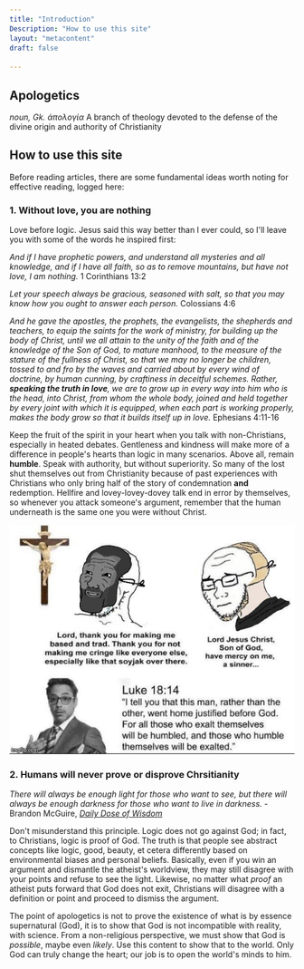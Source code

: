 ```yaml
---
title: "Introduction"
Description: "How to use this site"
layout: "metacontent"
draft: false

---
```


## **Apologetics**
*noun, Gk. ἀπολογία*
A branch of theology devoted to the defense of the divine origin and authority of Christianity

## How to use this site

Before reading articles, there are some fundamental ideas worth noting for effective reading, logged here:

### 1. Without love, you are nothing

Love before logic. Jesus said this way better than I ever could, so I'll leave you with some of the words he inspired first:

*And if I have prophetic powers, and understand all mysteries and all knowledge, and if I have all faith, so as to remove mountains, but have not love, I am nothing.* 1 Corinthians 13:2

*Let your speech always be gracious, seasoned with salt, so that you may know how you ought to answer each person.* Colossians 4:6

*And he gave the apostles, the prophets, the evangelists, the shepherds and teachers, to equip the saints for the work of ministry, for building up the body of Christ, until we all attain to the unity of the faith and of the knowledge of the Son of God, to mature manhood, to the measure of the stature of the fullness of Christ, so that we may no longer be children, tossed to and fro by the waves and carried about by every wind of doctrine, by human cunning, by craftiness in deceitful schemes. Rather, ***speaking the truth in love***, we are to grow up in every way into him who is the head, into Christ, from whom the whole body, joined and held together by every joint with which it is equipped, when each part is working properly, makes the body grow so that it builds itself up in love.* Ephesians 4:11-16

Keep the fruit of the spirit in your heart when you talk with non-Christians, especially in heated debates. Gentleness and kindness will make more of a difference in people's hearts than logic in many scenarios. Above all, remain **humble**. Speak with authority, but without superiority. So many of the lost shut themselves out from Christianity because of past experiences with Christians who only bring half of the story of condemnation **and** redemption. Hellfire and lovey-lovey-dovey talk end in error by themselves, so whenever you attack someone's argument, remember that the human underneath is the same one you were without Christ.

![](based.jpeg "based meme, credit to some Discord user")

### 2. Humans will never **prove** or **disprove** Chrsitianity

*There will always be enough light for those who want to see, but there will always be enough darkness for those who want to live in darkness.*
\- Brandon McGuire, [*Daily Dose of Wisdom*](https://youtube.com/channel/UC0A9YrHgD5hZ2JXQrxRPHsw)

Don't misunderstand this principle. Logic does not go against God; in fact, to Christians, logic is proof of God. The truth is that people see abstract concepts like logic, good, beauty, et cetera differently based on environmental biases and personal beliefs. Basically, even if you win an argument and dismantle the atheist's worldview, they may still disagree with your points and refuse to see the light. Likewise, no matter what *proof* an atheist puts forward that God does not exit, Christians will disagree with a definition or point and proceed to dismiss the argument.

The point of apologetics is not to prove the existence of what is by essence supernatural (God), it is to show that God is not incompatible with reality, with science. From a non-religious perspective, we must show that God is *possible*, maybe even *likely*. Use this content to show that to the world. Only God can truly change the heart; our job is to open the world's minds to him.
